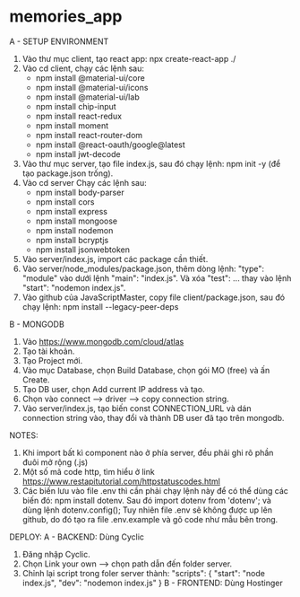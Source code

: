 # memories_app
A - SETUP ENVIRONMENT
1. Vào thư mục client, tạo react app: npx create-react-app ./
2. Vào cd client, chạy các lệnh sau:
    + npm install @material-ui/core
    + npm install @material-ui/icons
    + npm install @material-ui/lab
    + npm install chip-input
    + npm install react-redux
    + npm install moment
    + npm install react-router-dom
    + npm install @react-oauth/google@latest
    + npm install jwt-decode
3. Vào thư mục server, tạo file index.js, sau đó chạy lệnh: npm init -y (để tạo package.json trống).
4. Vào cd server Chạy các lệnh sau:
    + npm install body-parser
    + npm install cors
    + npm install express
    + npm install mongoose
    + npm install nodemon
    + npm install bcryptjs
    + npm install jsonwebtoken
5. Vào server/index.js, import các package cần thiết.
6. Vào server/node_modules/package.json, thêm dòng lệnh: "type": "module" vào dưới lệnh "main": "index.js". Và xóa "test": ... thay vào lệnh "start": "nodemon index.js".
7. Vào github của JavaScriptMaster, copy file client/package.json, sau đó chạy lệnh: npm install --legacy-peer-deps

B - MONGODB
1. Vào https://www.mongodb.com/cloud/atlas
2. Tạo tài khoản.
3. Tạo Project mới.
4. Vào mục Database, chọn Build Database, chọn gói MO (free) và ấn Create.
5. Tạo DB user, chọn Add current IP address và tạo.
6. Chọn vào connect --> driver --> copy connection string.
7. Vào server/index.js, tạo biến const CONNECTION_URL và dán connection string vào, thay đổi <username> và <password> thành DB user đã tạo trên mongodb.

NOTES:
1. Khi import bất kì component nào ở phía server, đều phải ghi rõ phần đuôi mở rộng (.js)
2. Một số mã code http, tìm hiểu ở link https://www.restapitutorial.com/httpstatuscodes.html
3. Các biến lưu vào file .env thì cần phải chạy lệnh này để có thể dùng các biến đó: npm install dotenv. Sau đó import dotenv from 'dotenv'; và dùng lệnh dotenv.config(); Tuy nhiên file .env sẽ không được up lên github, do đó tạo ra file .env.example và gõ code như mẫu bên trong.

DEPLOY:
A - BACKEND: Dùng Cyclic
1. Đăng nhập Cyclic.
2. Chọn Link your own --> chọn path dẫn đến folder server.
3. Chỉnh lại script trong foler server thành:
    "scripts": {
        "start": "node index.js",
        "dev": "nodemon index.js"
    }
B - FRONTEND: Dùng Hostinger